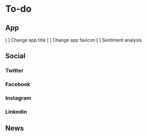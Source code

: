 # To-do

## App

  [ ] Change app title
  [ ] Change app favicon
  [ ] Sentiment analysis

## Social

### Twitter

### Facebook

### Instagram

### Linkedin

## News
